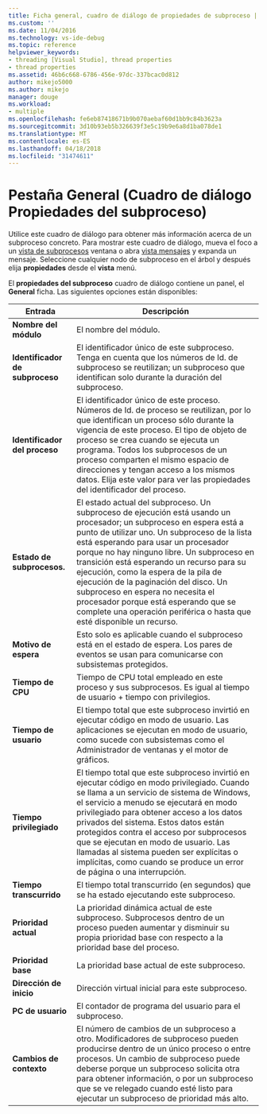 ```yaml
---
title: Ficha general, cuadro de diálogo de propiedades de subproceso | Documentos de Microsoft
ms.custom: ''
ms.date: 11/04/2016
ms.technology: vs-ide-debug
ms.topic: reference
helpviewer_keywords:
- threading [Visual Studio], thread properties
- thread properties
ms.assetid: 46b6c668-6786-456e-97dc-337bcac0d812
author: mikejo5000
ms.author: mikejo
manager: douge
ms.workload:
- multiple
ms.openlocfilehash: fe6eb87418671b9b070aebaf60d1bb9c84b3623a
ms.sourcegitcommit: 3d10b93eb5b326639f3e5c19b9e6a8d1ba078de1
ms.translationtype: MT
ms.contentlocale: es-ES
ms.lasthandoff: 04/18/2018
ms.locfileid: "31474611"
---
```

# <a name="general-tab-thread-properties-dialog-box"></a>Pestaña General (Cuadro de diálogo Propiedades del subproceso)
Utilice este cuadro de diálogo para obtener más información acerca de un subproceso concreto. Para mostrar este cuadro de diálogo, mueva el foco a un [vista de subprocesos](../debugger/threads-view.md) ventana o abra [vista mensajes](../debugger/messages-view.md) y expanda un mensaje. Seleccione cualquier nodo de subproceso en el árbol y después elija **propiedades** desde el **vista** menú.  
  
 El **propiedades del subproceso** cuadro de diálogo contiene un panel, el **General** ficha. Las siguientes opciones están disponibles:  
  
|Entrada|Descripción|  
|-----------|-----------------|  
|**Nombre del módulo**|El nombre del módulo.|  
|**Identificador de subproceso**|El identificador único de este subproceso. Tenga en cuenta que los números de Id. de subproceso se reutilizan; un subproceso que identifican solo durante la duración del subproceso.|  
|**Identificador del proceso**|El identificador único de este proceso. Números de Id. de proceso se reutilizan, por lo que identifican un proceso sólo durante la vigencia de este proceso. El tipo de objeto de proceso se crea cuando se ejecuta un programa. Todos los subprocesos de un proceso comparten el mismo espacio de direcciones y tengan acceso a los mismos datos. Elija este valor para ver las propiedades del identificador del proceso.|  
|**Estado de subprocesos.**|El estado actual del subproceso. Un subproceso de ejecución está usando un procesador; un subproceso en espera está a punto de utilizar uno. Un subproceso de la lista está esperando para usar un procesador porque no hay ninguno libre. Un subproceso en transición está esperando un recurso para su ejecución, como la espera de la pila de ejecución de la paginación del disco. Un subproceso en espera no necesita el procesador porque está esperando que se complete una operación periférica o hasta que esté disponible un recurso.|  
|**Motivo de espera**|Esto solo es aplicable cuando el subproceso está en el estado de espera. Los pares de eventos se usan para comunicarse con subsistemas protegidos.|  
|**Tiempo de CPU**|Tiempo de CPU total empleado en este proceso y sus subprocesos. Es igual al tiempo de usuario + tiempo con privilegios.|  
|**Tiempo de usuario**|El tiempo total que este subproceso invirtió en ejecutar código en modo de usuario. Las aplicaciones se ejecutan en modo de usuario, como sucede con subsistemas como el Administrador de ventanas y el motor de gráficos.|  
|**Tiempo privilegiado**|El tiempo total que este subproceso invirtió en ejecutar código en modo privilegiado. Cuando se llama a un servicio de sistema de Windows, el servicio a menudo se ejecutará en modo privilegiado para obtener acceso a los datos privados del sistema. Estos datos están protegidos contra el acceso por subprocesos que se ejecutan en modo de usuario. Las llamadas al sistema pueden ser explícitas o implícitas, como cuando se produce un error de página o una interrupción.|  
|**Tiempo transcurrido**|El tiempo total transcurrido (en segundos) que se ha estado ejecutando este subproceso.|  
|**Prioridad actual**|La prioridad dinámica actual de este subproceso. Subprocesos dentro de un proceso pueden aumentar y disminuir su propia prioridad base con respecto a la prioridad base del proceso.|  
|**Prioridad base**|La prioridad base actual de este subproceso.|  
|**Dirección de inicio**|Dirección virtual inicial para este subproceso.|  
|**PC de usuario**|El contador de programa del usuario para el subproceso.|  
|**Cambios de contexto**|El número de cambios de un subproceso a otro. Modificadores de subproceso pueden producirse dentro de un único proceso o entre procesos. Un cambio de subproceso puede deberse porque un subproceso solicita otra para obtener información, o por un subproceso que se ve relegado cuando esté listo para ejecutar un subproceso de prioridad más alto.|